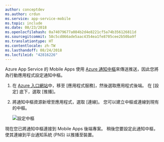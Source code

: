 ```yaml
---
author: conceptdev
ms.author: crdun
ms.service: app-service-mobile
ms.topic: include
ms.date: 08/23/2018
ms.openlocfilehash: 0a74079677a084b2d4e8221cf5a74b356126811d
ms.sourcegitcommit: 58c5cd866ade5aac4354ea1fe8705cee2b50ba9f
ms.translationtype: HT
ms.contentlocale: zh-TW
ms.lasthandoff: 08/24/2018
ms.locfileid: "42816226"
---
```

Azure App Service 的 Mobile Apps 使用 [Azure 通知中樞]來傳送推送，因此您將為行動應用程式設定通知中樞。

1. 在 [Azure 入口網站]中，移至 [應用程式服務]，然後選取應用程式後端。 在 [設定] 底下，選取 [推播]。
2. 將通知中樞資源新增至應用程式，選取 [連線]。 您可以建立中樞或連線到現有的中樞。

    ![設定中樞](./media/app-service-mobile-create-notification-hub/configure-hub-flow.png)

現在您已將通知中樞連接到 Mobile Apps 後端專案。 稍後您要設定此通知中樞，使其連線到平台通知系統 (PNS) 以推播至裝置。

[Azure 入口網站]: https://portal.azure.com/
[Azure 通知中樞]: https://azure.microsoft.com/documentation/articles/notification-hubs-push-notification-overview/
